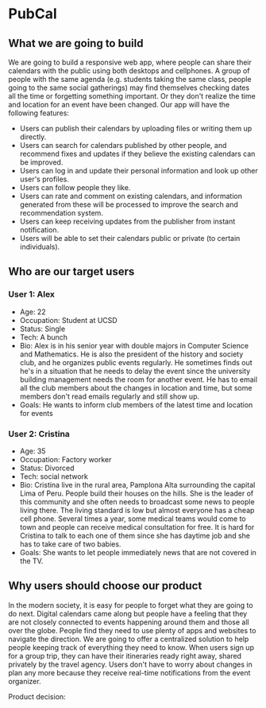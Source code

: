# PubCal

## What we are going to build

We are going to build a responsive web app, where people can share their calendars with the public using both desktops and cellphones.
A group of people with the same agenda (e.g. students taking the same class, people going to the same social gatherings) may find themselves checking dates all the time or forgetting
something important. Or they don't realize the time and location for an event have been changed. 
Our app will have the following features:

  * Users can publish their calendars by uploading files or writing them up directly.
  * Users can search for calendars published by other people, and recommend fixes and updates if they believe the existing calendars can be improved. 
  * Users can log in and update their personal information and look up other user's profiles. 
  * Users can follow people they like. 
  * Users can rate and comment on existing calendars, and information generated from these will be processed to improve the search and recommendation system. 
  * Users can keep receiving updates from the publisher from instant notification. 
  * Users will be able to set their calendars public or private (to certain individuals).

## Who are our target users

### User 1: Alex
  * Age: 22
  * Occupation: Student at UCSD
  * Status: Single
  * Tech: A bunch 
  * Bio: Alex is in his senior year with double majors in Computer Science and Mathematics.
    He is also the president of the history and society club, and he organizes public events regularly.
    He sometimes finds out he's in a situation that he needs to delay the event since the university building management 
    needs the room for another event. He has to email all the club members about the changes in location and time,
    but some members don't read emails regularly and still show up.
  * Goals: He wants to inform club members of the latest time and location for events

### User 2: Cristina
  * Age: 35
  * Occupation: Factory worker
  * Status: Divorced
  * Tech: social network
  * Bio: Cristina live in the rural area, Pamplona Alta surrounding the capital Lima of Peru. 
    People build their houses on the hills. She is the leader of this community and she often needs to broadcast some news to people living there. 
    The living standard is low but almost everyone has a cheap cell phone. 
    Several times a year, some medical teams would come to town and people can receive medical consultation for free.
    It is hard for Cristina to talk to each one of them since she has daytime job and she has to take care of two babies.
  * Goals: She wants to let people immediately news that are not covered in the TV.


## Why users should choose our product

In the modern society, it is easy for people to forget what they are going to do next. 
Digital calendars came along but people have a feeling that they are not closely connected to events happening around them and 
those all over the globe. People find they need to use plenty of apps and websites to navigate the direction. 
We are going to offer a centralized solution to help people keeping track of everything they need to know.
When users sign up for a group trip, they can have their itineraries ready right away, shared privately by the travel agency.
Users don't have to worry about changes in plan any more because they receive real-time notifications from the event organizer.


Product decision: 